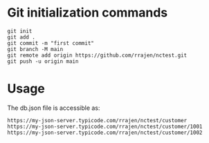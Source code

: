 # Git initialization commands
```
git init
git add .
git commit -m "first commit"
git branch -M main
git remote add origin https://github.com/rrajen/nctest.git
git push -u origin main
```

# Usage
The db.json file is accessible as:

```
https://my-json-server.typicode.com/rrajen/nctest/customer
https://my-json-server.typicode.com/rrajen/nctest/customer/1001
https://my-json-server.typicode.com/rrajen/nctest/customer/1002
```
